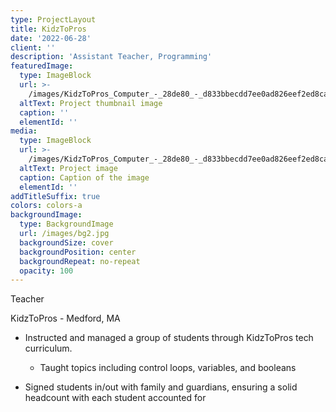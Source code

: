 ```yaml
---
type: ProjectLayout
title: KidzToPros
date: '2022-06-28'
client: ''
description: 'Assistant Teacher, Programming'
featuredImage:
  type: ImageBlock
  url: >-
    /images/KidzToPros_Computer_-_28de80_-_d833bbecdd7ee0ad826eef2ed8ca3ba549039845.jpg
  altText: Project thumbnail image
  caption: ''
  elementId: ''
media:
  type: ImageBlock
  url: >-
    /images/KidzToPros_Computer_-_28de80_-_d833bbecdd7ee0ad826eef2ed8ca3ba549039845.jpg
  altText: Project image
  caption: Caption of the image
  elementId: ''
addTitleSuffix: true
colors: colors-a
backgroundImage:
  type: BackgroundImage
  url: /images/bg2.jpg
  backgroundSize: cover
  backgroundPosition: center
  backgroundRepeat: no-repeat
  opacity: 100
---
```

Teacher

KidzToPros - Medford, MA

*   Instructed and managed a group of students through KidzToPros tech curriculum.

    *   Taught topics including control loops, variables, and booleans

*   Signed students in/out with family and guardians, ensuring a solid headcount with each student accounted for



